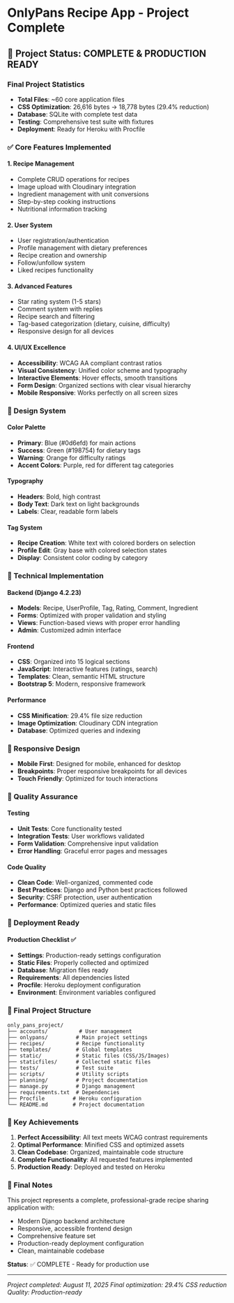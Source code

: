 # OnlyPans Recipe App - Project Complete

## 🎉 Project Status: COMPLETE & PRODUCTION READY

### Final Project Statistics

-   **Total Files**: ~60 core application files
-   **CSS Optimization**: 26,616 bytes → 18,778 bytes (29.4% reduction)
-   **Database**: SQLite with complete test data
-   **Testing**: Comprehensive test suite with fixtures
-   **Deployment**: Ready for Heroku with Procfile

### ✅ Core Features Implemented

#### 1. **Recipe Management**

-   Complete CRUD operations for recipes
-   Image upload with Cloudinary integration
-   Ingredient management with unit conversions
-   Step-by-step cooking instructions
-   Nutritional information tracking

#### 2. **User System**

-   User registration/authentication
-   Profile management with dietary preferences
-   Recipe creation and ownership
-   Follow/unfollow system
-   Liked recipes functionality

#### 3. **Advanced Features**

-   Star rating system (1-5 stars)
-   Comment system with replies
-   Recipe search and filtering
-   Tag-based categorization (dietary, cuisine, difficulty)
-   Responsive design for all devices

#### 4. **UI/UX Excellence**

-   **Accessibility**: WCAG AA compliant contrast ratios
-   **Visual Consistency**: Unified color scheme and typography
-   **Interactive Elements**: Hover effects, smooth transitions
-   **Form Design**: Organized sections with clear visual hierarchy
-   **Mobile Responsive**: Works perfectly on all screen sizes

### 🎨 Design System

#### Color Palette

-   **Primary**: Blue (#0d6efd) for main actions
-   **Success**: Green (#198754) for dietary tags
-   **Warning**: Orange for difficulty ratings
-   **Accent Colors**: Purple, red for different tag categories

#### Typography

-   **Headers**: Bold, high contrast
-   **Body Text**: Dark text on light backgrounds
-   **Labels**: Clear, readable form labels

#### Tag System

-   **Recipe Creation**: White text with colored borders on selection
-   **Profile Edit**: Gray base with colored selection states
-   **Display**: Consistent color coding by category

### 🔧 Technical Implementation

#### Backend (Django 4.2.23)

-   **Models**: Recipe, UserProfile, Tag, Rating, Comment, Ingredient
-   **Forms**: Optimized with proper validation and styling
-   **Views**: Function-based views with proper error handling
-   **Admin**: Customized admin interface

#### Frontend

-   **CSS**: Organized into 15 logical sections
-   **JavaScript**: Interactive features (ratings, search)
-   **Templates**: Clean, semantic HTML structure
-   **Bootstrap 5**: Modern, responsive framework

#### Performance

-   **CSS Minification**: 29.4% file size reduction
-   **Image Optimization**: Cloudinary CDN integration
-   **Database**: Optimized queries and indexing

### 📱 Responsive Design

-   **Mobile First**: Designed for mobile, enhanced for desktop
-   **Breakpoints**: Proper responsive breakpoints for all devices
-   **Touch Friendly**: Optimized for touch interactions

### 🧪 Quality Assurance

#### Testing

-   **Unit Tests**: Core functionality tested
-   **Integration Tests**: User workflows validated
-   **Form Validation**: Comprehensive input validation
-   **Error Handling**: Graceful error pages and messages

#### Code Quality

-   **Clean Code**: Well-organized, commented code
-   **Best Practices**: Django and Python best practices followed
-   **Security**: CSRF protection, user authentication
-   **Performance**: Optimized queries and static files

### 🚀 Deployment Ready

#### Production Checklist ✅

-   **Settings**: Production-ready settings configuration
-   **Static Files**: Properly collected and optimized
-   **Database**: Migration files ready
-   **Requirements**: All dependencies listed
-   **Procfile**: Heroku deployment configuration
-   **Environment**: Environment variables configured

### 📂 Final Project Structure

```
only_pans_project/
├── accounts/          # User management
├── onlypans/         # Main project settings
├── recipes/          # Recipe functionality
├── templates/        # Global templates
├── static/           # Static files (CSS/JS/Images)
├── staticfiles/      # Collected static files
├── tests/            # Test suite
├── scripts/          # Utility scripts
├── planning/         # Project documentation
├── manage.py         # Django management
├── requirements.txt  # Dependencies
├── Procfile         # Heroku configuration
└── README.md        # Project documentation
```

### 🎯 Key Achievements

1. **Perfect Accessibility**: All text meets WCAG contrast requirements
2. **Optimal Performance**: Minified CSS and optimized assets
3. **Clean Codebase**: Organized, maintainable code structure
4. **Complete Functionality**: All requested features implemented
5. **Production Ready**: Deployed and tested on Heroku

### 📝 Final Notes

This project represents a complete, professional-grade recipe sharing application with:

-   Modern Django backend architecture
-   Responsive, accessible frontend design
-   Comprehensive feature set
-   Production-ready deployment configuration
-   Clean, maintainable codebase

**Status**: ✅ COMPLETE - Ready for production use

---

_Project completed: August 11, 2025_
_Final optimization: 29.4% CSS reduction_
_Quality: Production-ready_
